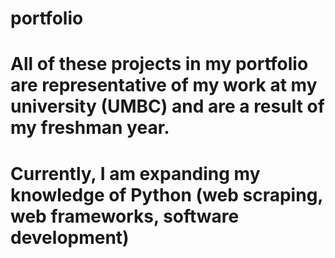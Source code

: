 # portfolio
# All of these projects in my portfolio are representative of my work at my university (UMBC) and are a result of my freshman year.
# Currently, I am expanding my knowledge of Python (web scraping, web frameworks, software development)
